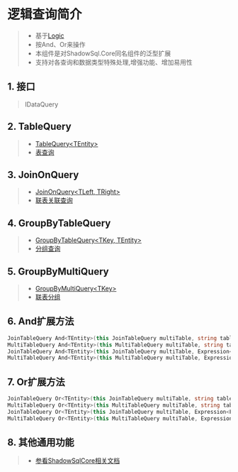 # 逻辑查询简介
>* 基于[Logic](xref:ShadowSql.Logics.Logic)
>* 按And、Or来操作
>* 本组件是对ShadowSql.Core同名组件的泛型扩展
>* 支持对各查询和数据类型特殊处理,增强功能、增加易用性

## 1. 接口
>IDataQuery

## 2. TableQuery
>* [TableQuery\<TEntity\>](xref:ShadowSql.Expressions.Tables.TableQuery%601)
>* [表查询](./table.md)

## 3. JoinOnQuery
>* [JoinOnQuery\<TLeft, TRight\>](xref:ShadowSql.Expressions.Join.JoinOnQuery%602)
>* [联表关联查询](./joinon.md)

## 4. GroupByTableQuery
>* [GroupByTableQuery\<TKey, TEntity\>](xref:ShadowSql.Expressions.GroupBy.GroupByTableQuery%602)
>* [分组查询](./groupby.md)

## 5. GroupByMultiQuery
>* [GroupByMultiQuery\<TKey>](xref:ShadowSql.Expressions.GroupBy.GroupByMultiQuery%601)
>* [联表分组](./groupbyjoin.md)

## 6. And扩展方法
```csharp
JoinTableQuery And<TEntity>(this JoinTableQuery multiTable, string table, Expression<Func<TEntity, bool>> query);
MultiTableQuery And<TEntity>(this MultiTableQuery multiTable, string table, Expression<Func<TEntity, bool>> query);
JoinTableQuery And<TEntity>(this JoinTableQuery multiTable, Expression<Func<TEntity, bool>> query);
MultiTableQuery And<TEntity>(this MultiTableQuery multiTable, Expression<Func<TEntity, bool>> query);
```

## 7. Or扩展方法
```csharp
JoinTableQuery Or<TEntity>(this JoinTableQuery multiTable, string table, Expression<Func<TEntity, bool>> query);
MultiTableQuery Or<TEntity>(this MultiTableQuery multiTable, string table, Expression<Func<TEntity, bool>> query);
JoinTableQuery Or<TEntity>(this JoinTableQuery multiTable, Expression<Func<TEntity, bool>> query);
MultiTableQuery Or<TEntity>(this MultiTableQuery multiTable, Expression<Func<TEntity, bool>> query);
```

## 8. 其他通用功能
>* [参看ShadowSqlCore相关文档](../../shadowcore/query/index.md)
